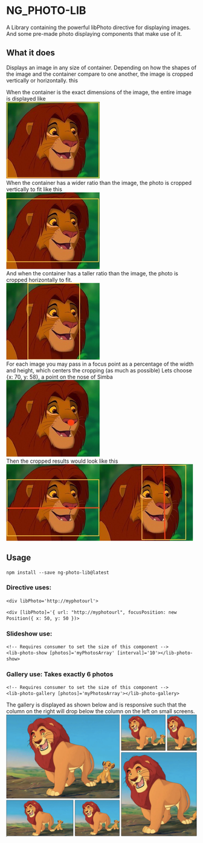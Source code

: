 # NG_PHOTO-LIB

A Library containing the powerful libPhoto directive for displaying images. And some pre-made photo displaying components that make use of it.

## What it does

Displays an image in any size of container. Depending on how the shapes of the image and the container compare to one another, the image is cropped vertically or horizontally.
this

<div>
When the container is the exact dimensions of the image, the entire image is displayed like 
<div><img src="Simba-perfect.jpg"/></div>
</div>

<div>
When the container has a wider ratio than the image, the photo is cropped vertically to fit like this
<div><img src="Simba-wide.jpeg"/></div>
</div>

<div>
And when the container has a taller ratio than the image, the photo is cropped horizontally to fit.
<div><img src="Simba-tall.jpeg"/></div>
</div>

<div>
For each image you may pass in a focus point as a percentage of the width and height, which centers the cropping (as much as possible)
Lets choose {x: 70, y: 58}, a point on the nose of Simba

<div><img src="Simba-marked.jpeg"/></div>
</div>

<div>
Then the cropped results would look like this
<div><img src="Simba-wide-nose.jpeg"/><img src="Simba-tall-nose.jpeg"/></div>
</div>





## Usage

```
npm install --save ng-photo-lib@latest
```

### Directive uses:
```
<div libPhoto='http://myphotourl'>
```

```
<div [libPhoto]='{ url: "http://myphotourl", focusPosition: new Position({ x: 50, y: 50 })>
```

### Slideshow use:

```
<!-- Requires consumer to set the size of this component -->
<lib-photo-show [photos]='myPhotosArray' [interval]='10'></lib-photo-show>
```

### Gallery use: Takes exactly 6 photos

```
<!-- Requires consumer to set the size of this component -->
<lib-photo-gallery [photos]='myPhotosArray'></lib-photo-gallery>
```

<div>
The gallery is displayed as shown below and is responsive such that the column on the right will drop below the column on the left on small screens.
<div><img src="gallery-demo.png"/></div>
</div>